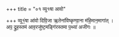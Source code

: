 +++
title = "०१ व्यु१षा आवो"

+++
व्यु१॒॑षा आ॑वो दिवि॒जा ऋ॒तेना॑विष्कृण्वा॒ना म॑हि॒मान॒मागा॑त् ।  
अप॒ द्रुह॒स्तम॑ आव॒रजु॑ष्ट॒मङ्गि॑रस्तमा प॒थ्या॑ अजीगः ॥